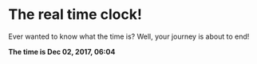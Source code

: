 # The real time clock!

Ever wanted to know what the time is? Well, your journey is about to end!

**The time is Dec 02, 2017, 06:04**